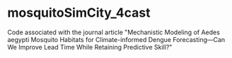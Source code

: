 # mosquitoSimCity_4cast
Code associated with the journal article "Mechanistic Modeling of Aedes aegypti Mosquito Habitats for Climate-informed Dengue Forecasting—Can We Improve Lead Time While Retaining Predictive Skill?"
